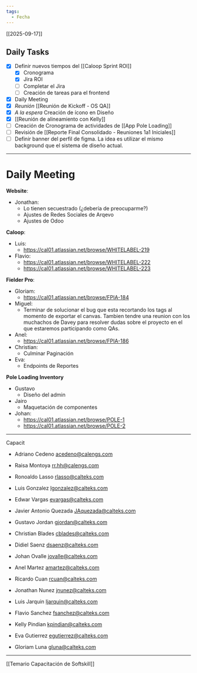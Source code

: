 ```yaml
---
tags:
  - Fecha
---
```

[[2025-09-17]] 

## Daily Tasks
- [x] Definir nuevos tiempos del [[Caloop Sprint ROI]] 
	- [x] Cronograma
	- [x] Jira ROI
	- [ ] Completar el Jira
	- [ ] Creación de tareas para el frontend
- [x] Daily Meeting
- [x] _Reunión_ [[Reunión de Kickoff - OS QA]] 
- [x] _A la espera_ Creación de ícono en Diseño
- [x] [[Reunión de alineamiento con Kelly]] 
- [ ] Creación de Cronograma de actividades de [[App Pole Loading]] 
- [ ] Revisión de [[Reporte Final Consolidado - Reuniones 1a1 Iniciales]] 
- [ ] Definir banner del perfil de figma. La idea es utilizar el mismo background que el sistema de diseño actual.

---

# Daily Meeting

**Website**:
- Jonathan:
	- Lo tienen secuestrado (¿debería de preocuparme?)
	- Ajustes de Redes Sociales de Arqevo
	- Ajustes de Odoo

**Caloop**:
- Luis: 
	- https://cal01.atlassian.net/browse/WHITELABEL-219
- Flavio:
	- https://cal01.atlassian.net/browse/WHITELABEL-222
	- https://cal01.atlassian.net/browse/WHITELABEL-223

**Fielder Pro**:
- Gloriam: 
	- https://cal01.atlassian.net/browse/FPIA-184
- Miguel:
	- Terminar de solucionar el bug que esta recortando los tags al momento de exportar el canvas. Tambien tendre una reunion con los muchachos de Davey para resolver dudas sobre el proyecto en el que estaremos participando como QAs.
- Anel: 
	- https://cal01.atlassian.net/browse/FPIA-186
- Christian:
	- Culminar Paginación
- Eva:
	- Endpoints de Reportes

**Pole Loading Inventory**
- Gustavo
	- Diseño del admin
- Jairo
	- Maquetación de componentes
- Johan:
	- https://cal01.atlassian.net/browse/POLE-1
	- https://cal01.atlassian.net/browse/POLE-2


---

Capacit

- Adriano Cedeno acedeno@calengs.com
- Raisa Montoya rr.hh@calengs.com
- Ronoaldo Lasso rlasso@calteks.com

- Luis Gonzalez lgonzalez@calteks.com
- Edwar Vargas evargas@calteks.com
- Javier Antonio Quezada JAquezada@calteks.com
- Gustavo Jordan gjordan@calteks.com
- Christian Blades cblades@calteks.com
- Didiel Saenz dsaenz@calteks.com
- Johan Ovalle jovalle@calteks.com
- Anel Martez amartez@calteks.com
- Ricardo Cuan rcuan@calteks.com
- Jonathan Nunez jnunez@calteks.com
- Luis Jarquin ljarquin@calteks.com
- Flavio Sanchez fsanchez@calteks.com

- Kelly Pindian kpindian@calteks.com
- Eva Gutierrez egutierrez@calteks.com
- Gloriam Luna gluna@calteks.com



---

[[Temario Capacitación de Softskill]] 

